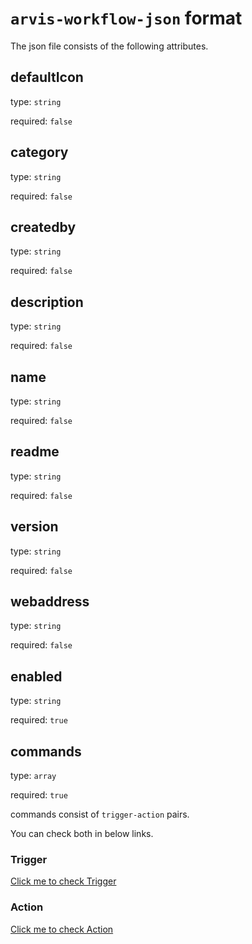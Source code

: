 # `arvis-workflow-json` format

The json file consists of the following attributes.

## defaultIcon

type: `string`

required: `false`

## category

type: `string`

required: `false`

## createdby

type: `string`

required: `false`

## description

type: `string`

required: `false`

## name

type: `string`

required: `false`

## readme

type: `string`

required: `false`

## version

type: `string`

required: `false`

## webaddress

type: `string`

required: `false`

## enabled

type: `string`

required: `true`

## commands

type: `array`

required: `true`

commands consist of `trigger-action` pairs.

You can check both in below links.

### Trigger

[Click me to check Trigger](./trigger-description.md)

### Action

[Click me to check Action](./action-description.md)
